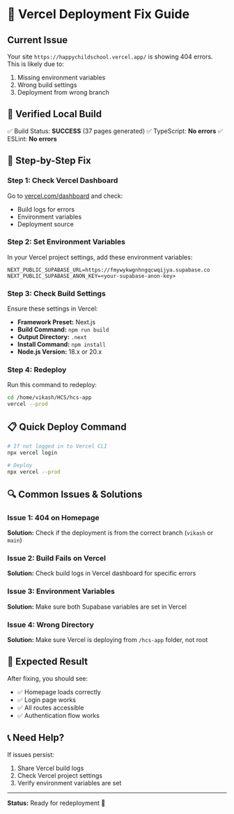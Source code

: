 # 🚀 Vercel Deployment Fix Guide

## Current Issue
Your site `https://happychildschool.vercel.app/` is showing 404 errors. This is likely due to:
1. Missing environment variables
2. Wrong build settings
3. Deployment from wrong branch

## 💯 Verified Local Build
✅ Build Status: **SUCCESS** (37 pages generated)
✅ TypeScript: **No errors**
✅ ESLint: **No errors**

## 🔧 Step-by-Step Fix

### Step 1: Check Vercel Dashboard
Go to [vercel.com/dashboard](https://vercel.com/dashboard) and check:
- Build logs for errors
- Environment variables
- Deployment source

### Step 2: Set Environment Variables
In your Vercel project settings, add these environment variables:

```
NEXT_PUBLIC_SUPABASE_URL=https://fmywykwgnhngqcwqijya.supabase.co
NEXT_PUBLIC_SUPABASE_ANON_KEY=<your-supabase-anon-key>
```

### Step 3: Check Build Settings
Ensure these settings in Vercel:
- **Framework Preset:** Next.js
- **Build Command:** `npm run build`
- **Output Directory:** `.next`
- **Install Command:** `npm install`
- **Node.js Version:** 18.x or 20.x

### Step 4: Redeploy
Run this command to redeploy:

```bash
cd /home/vikash/HCS/hcs-app
vercel --prod
```

## 📋 Quick Deploy Command
```bash
# If not logged in to Vercel CLI
npx vercel login

# Deploy
npx vercel --prod
```

## 🔍 Common Issues & Solutions

### Issue 1: 404 on Homepage
**Solution:** Check if the deployment is from the correct branch (`vikash` or `main`)

### Issue 2: Build Fails on Vercel
**Solution:** Check build logs in Vercel dashboard for specific errors

### Issue 3: Environment Variables
**Solution:** Make sure both Supabase variables are set in Vercel

### Issue 4: Wrong Directory
**Solution:** Make sure Vercel is deploying from `/hcs-app` folder, not root

## 🎯 Expected Result
After fixing, you should see:
- ✅ Homepage loads correctly
- ✅ Login page works
- ✅ All routes accessible
- ✅ Authentication flow works

## 📞 Need Help?
If issues persist:
1. Share Vercel build logs
2. Check Vercel project settings
3. Verify environment variables are set

---
**Status:** Ready for redeployment 🚀
